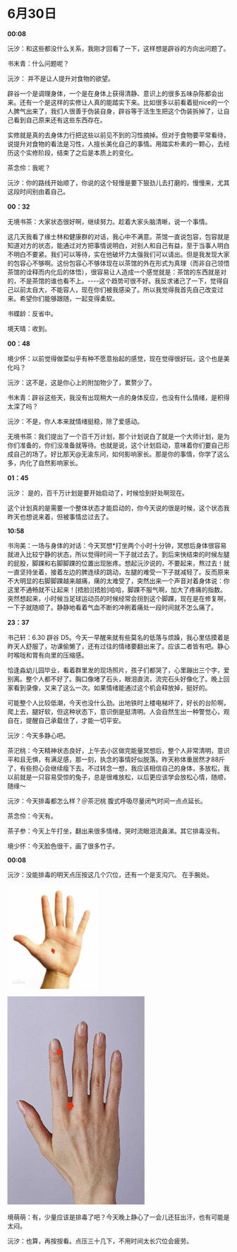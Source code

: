 # 6月30日

**00:08**

沅汐：和这些都没什么关系，我刚才回看了一下，这样想是辟谷的方向出问题了。

书末青：什么问题呢？

沅汐：  并不是让人提升对食物的欲望。

辟谷一个是调理身体，一个是在身体上获得清静、意识上的很多五味杂陈都会出来。还有一个是这样的实修让人真的能踏实下来。比如很多以前看着挺nice的一个人脾气出来了，我们人很善于伪装自身，辟谷等于活生生把这个伪装拆掉了，让自己看到自己原来还有这些东西存在。

实修就是真的去身体力行把这些以前见不到的习性摘掉。但对于食物要平常看待，说提升对食物的看法是习性，人擅长美化自己的事情。用踏实朴素的一颗心，去经历这个实修阶段，结束了之后是本质上的变化。

茶念伶：我呢？

沅汐：你的路线开始顺了，你说的这个轻慢是要下狠劲儿去打磨的，慢慢来，尤其这段时间别由着自己。

**00：32**

无境书茶：大家状态很好啊，继续努力。趁着大家头脑清晰，说一个事情。

这几天我看了缘士林和健康群的对话，我心中不满意。茶馆一直说包容，包容就是知道对方的状态，能通过对方把事情说明白，对别人和自己有益，至于当事人明白不明白不要紧。我们可以等待，实在他破坏力太强我们可以请出。但是我发现大家的包容心不够啊。这份包容心不够体现在以茶馆的外在形式为真理（而非自己领悟茶馆的诠释而内化后的体悟），很容易让人造成一个感觉就是：茶馆的东西就是对的，不是茶馆的谁也看不上。----这个趋势可很不好。我反求诸己了一下，觉得自己以前太自大，不能容人，现在你们被我感染了。所以我觉得我首先自己改变过来。希望你们能够跟随，一起变得柔软。

书蝶龄：反省中。

境天晴：收到。

**00：48**

境少怀：以前觉得做菜似乎有种不愿意抬起的感觉，现在觉得很好玩，这个也是美化吗？

沅汐：这不是，这是你心上的附加物少了，累赘少了。

书末青：辟谷这些天，我没有出现稍大一点的身体反应，也没有什么情绪，是积得太深了吗？

沅汐：不是，你人本来就情绪挺稳，除了爱感动。

无境书茶：我们提出了一个百千万计划，那个计划说白了就是一个大师计划，是为你们准备的，你们没准备就等待。也就是说，这个计划启动，意味着你们要自己形成自己的场了。好比那天@无渝东问，如何影响家长。那是你的事情，你学了这么多，内化了自然影响家长。

**01：45**

沅汐：   是的，百千万计划是要开始启动了，时候恰到好处啊现在。

这个计划真的是需要一个整体状态才能启动的，你今天说的很是时候，这个状态我昨天也想说来着，但被事情岔过去了。

**10:58**

书洵美：一场与身体的对话：今天冥想\*打坐两个小时十分钟，冥想后身体很容易就进入比较宁静的状态，所以觉得时间一下子就过去了。到后来快结束的时候左腿的屁股，脚踝和右脚脚踝的位置出现胀疼。想起沅汐说的，不要起来，熬过去！就一直坚持坐着，接着左边的脾连续的跳动，左腿的难受一下子就减轻了。反而原来不大明显的右脚脚踝越来越痛，痛的太难受了，突然出来一个声音对着身体说：你这里不通畅就不让起来！\[捂脸\]\[捂脸\]哈哈，脚踝不服气啊，加大了疼痛的指数。突然想起来，小时候当足球运动员的时候经常会拐到这个脚踝，现在是在修复啊，一下子就随顺了。静静地看着气血不断的冲刷着痛处一段时间就不怎么痛了。

**23：37**

书己轩：6.30 辟谷 D5。今天一早醒来就有些莫名的低落与烦躁，我心里估摸着是昨天人舒服了，功课偷懒了，还有过往的情绪要翻出来了。应该二者皆有吧。静心时喉咙和胃有向里的压缩感。

恰逢淼幼儿园毕业，看着群里发的现场照片，孩子们都哭了，心里蹦出三个字，爱别离。整个人都不好了。胸口像堵了石头，眼泪直流，流完石头好像化了。晚上回家看到录像，又来了这么一次。如果情绪能通过这个机会释放掉，挺好的。

可能整个人比较低潮，今天也没什么劲。出地铁时上楼电梯坏了，好长的台阶啊，爬上去，腿好软，但这种状态下，意识倒是挺清明。人会自然生出一种警觉心，观自在，提醒自己承载住了，才能一切平安。

沅汐：今天多静心吧。

茶汜桃：今天精神状态良好，上午去小区做完能量冥想后，整个人非常清明，意识平和且无惧，有满足感，那一刻，执念的事情好似脱落。昨天称体重居然才88斤了，有些担心会继续瘦下去。不过转念一想，我应该相信自己的身体，多放松，我以前就是一只容易受惊的兔子，总是很难放松，以后更应该学会放松心情，随顺，随缘～

沅汐：今天排毒都怎么样？＠茶汜桃 腹式呼吸尽量闭气时间一点点延长。

茶念伶：今天有。

茶子参：今天上午打坐，翻出来很多情绪，哭时流眼泪流鼻涕。其它排毒没有。

境少怀：今天脸色很干，画了很多竹子。

**00:08**

沅汐：没能排毒的明天点压按这几个穴位，还有一个是支沟穴。 在手腕处。

![](../../.gitbook/assets/image%20%283%29.png)

![](../../.gitbook/assets/image%20%288%29.png)


  
境萌萌：有，少量应该是排毒了吧？今天晚上静心了一会儿还狂出汗，也有可能是太闷。

沅汐：也算，再按按看。点压三十几下，不用时间太长穴位会疲劳。

